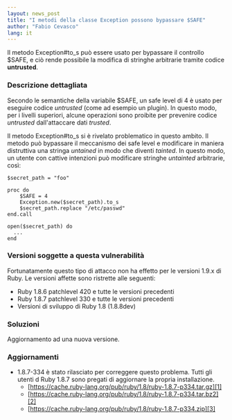 ```yaml
---
layout: news_post
title: "I metodi della classe Exception possono bypassare $SAFE"
author: "Fabio Cevasco"
lang: it
---
```


Il metodo Exception#to\_s può essere usato per bypassare il controllo
$SAFE, e ciò rende possibile la modifica di stringhe arbitrarie tramite
codice **untrusted**.

### Descrizione dettagliata

Secondo le semantiche della variabile $SAFE, un safe level di 4 è usato
per eseguire codice *untrusted* (come ad esempio un plugin). In questo
modo, per i livelli superiori, alcune operazioni sono proibite per
prevenire codice *untrusted* dall\'attaccare dati *trusted*.

Il metodo Exception#to\_s si è rivelato problematico in questo ambito.
Il metodo può bypassare il meccanismo dei safe level e modificare in
maniera distruttiva una stringa *untained* in modo che diventi
*tainted*. In questo modo, un utente con cattive intenzioni può
modificare stringhe *untainted* arbitrarie, così:

    $secret_path = "foo"

    proc do
        $SAFE = 4
        Exception.new($secret_path).to_s
        $secret_path.replace "/etc/passwd"
    end.call

    open($secret_path) do
      ...
    end

### Versioni soggette a questa vulnerabilità

Fortunatamente questo tipo di attacco non ha effetto per le versioni
1.9.x di Ruby. Le versioni affette sono ristrette alle seguenti:

* Ruby 1.8.6 patchlevel 420 e tutte le versioni precedenti
* Ruby 1.8.7 patchlevel 330 e tutte le versioni precedenti
* Versioni di sviluppo di Ruby 1.8 (1.8.8dev)

### Soluzioni

Aggiornamento ad una nuova versione.

### Aggiornamenti

* 1\.8.7-334 è stato rilasciato per correggere questo problema. Tutti gli
  utenti d Ruby 1.8.7 sono pregati di aggiornare la propria
  installazione.
  * [https://cache.ruby-lang.org/pub/ruby/1.8/ruby-1.8.7-p334.tar.gz][1]
  * [https://cache.ruby-lang.org/pub/ruby/1.8/ruby-1.8.7-p334.tar.bz2][2]
  * [https://cache.ruby-lang.org/pub/ruby/1.8/ruby-1.8.7-p334.zip][3]



[1]: https://cache.ruby-lang.org/pub/ruby/1.8/ruby-1.8.7-p334.tar.gz
[2]: https://cache.ruby-lang.org/pub/ruby/1.8/ruby-1.8.7-p334.tar.bz2
[3]: https://cache.ruby-lang.org/pub/ruby/1.8/ruby-1.8.7-p334.zip
